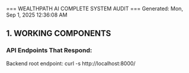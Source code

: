 === WEALTHPATH AI COMPLETE SYSTEM AUDIT ===
Generated: Mon, Sep  1, 2025 12:36:08 AM

## 1. WORKING COMPONENTS
### API Endpoints That Respond:
Backend root endpoint: curl -s http://localhost:8000/
